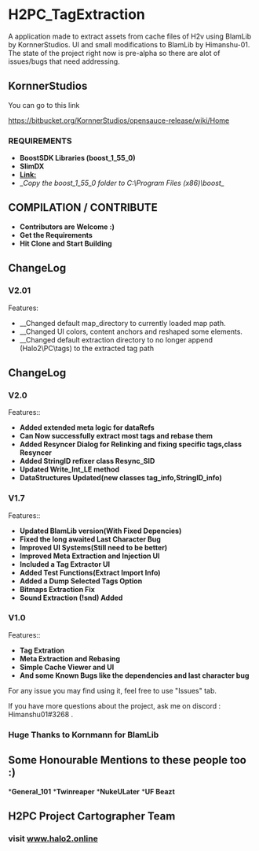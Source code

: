 # H2PC_TagExtraction
A application made to extract assets from cache files of H2v using BlamLib by KornnerStudios.
UI and small modifications to BlamLib by Himanshu-01.
The state of the project right now is pre-alpha so there are alot of issues/bugs that need addressing.


## KornnerStudios ##
You can go to this link

https://bitbucket.org/KornnerStudios/opensauce-release/wiki/Home

### REQUIREMENTS ###
* __BoostSDK Libraries (boost_1_55_0)__
* __SlimDX__
* __[Link:](https://drive.google.com/file/d/0B2ezZImuw5cpMGQwcmpLeE53Rlk/view?usp=sharing)__
* __Copy the boost_1_55_0 folder to C:\Program Files (x86)\boost\__

## COMPILATION / CONTRIBUTE ##

* __Contributors are Welcome :)__
* __Get the Requirements__
* __Hit Clone and Start Building__


## ChangeLog ##
### V2.01 ###
Features:
* __Changed default map_directory to currently loaded map path.
* __Changed UI colors, content anchors and reshaped some elements.
* __Changed default extraction directory to no longer append (Halo2\PC\tags) to the extracted tag path

## ChangeLog ##
### V2.0 ###
Features::
* __Added extended meta logic for dataRefs__
* __Can Now successfully extract most tags and rebase them__
* __Added Resyncer Dialog for Relinking and fixing specific tags,class Resyncer__
* __Added StringID refixer class Resync_SID__
* __Updated Write_Int_LE method__
* __DataStructures Updated(new classes tag_info,StringID_info)__

### V1.7 ###
Features::
* __Updated BlamLib version(With Fixed Depencies)__
* __Fixed the long awaited Last Character Bug__
* __Improved UI Systems(Still need to be better)__
* __Improved Meta Extraction and Injection UI__
* __Included a Tag Extractor UI__
* __Added Test Functions(Extract Import Info)__
* __Added a Dump Selected Tags Option__
* __Bitmaps Extraction Fix__
* __Sound Extraction (!snd) Added__

### V1.0 ###
Features::
* __Tag Extration__
* __Meta Extraction and Rebasing__
* __Simple Cache Viewer and UI__
* __And some Known Bugs like the dependencies and last character bug__


For any issue you may find using it, feel free to use "Issues" tab.

If you have more questions about the project, ask me on discord : Himanshu01#3268 .

### Huge Thanks to Kornmann for BlamLib ###
## Some Honourable Mentions to these people too :) ##

*__General_101__
*__Twinreaper__
*__NukeULater__
*__UF Beazt__


## H2PC Project Cartographer Team ##
### visit www.halo2.online ###